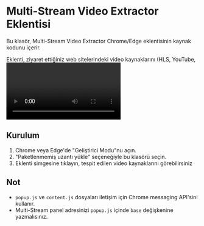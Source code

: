 # Multi-Stream Video Extractor Eklentisi

Bu klasör, Multi-Stream Video Extractor Chrome/Edge eklentisinin kaynak kodunu içerir.

Eklenti, ziyaret ettiğiniz web sitelerindeki video kaynaklarını (HLS, YouTube, <video> vs.) tespit eder ve bunları Multi-Stream panelinize kolayca göndermenizi sağlar.

## Kurulum

1. Chrome veya Edge'de "Geliştirici Modu"nu açın.
2. "Paketlenmemiş uzantı yükle" seçeneğiyle bu klasörü seçin.
3. Eklenti simgesine tıklayın, tespit edilen video kaynaklarını görebilirsiniz

## Not
- `popup.js` ve `content.js` dosyaları iletişim için Chrome messaging API'sini kullanır.
- Multi-Stream panel adresinizi `popup.js` içinde `base` değişkenine yazmalısınız. 